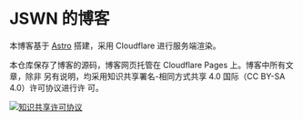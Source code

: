 # JSWN 的博客

本博客基于 [Astro](https://astro.build/) 搭建，采用 Cloudflare 进行服务端渲染。

本仓库保存了博客的源码，博客网页托管在 Cloudflare Pages 上。博客中所有文章，除非
另有说明，均采用知识共享署名-相同方式共享 4.0 国际（CC BY-SA 4.0）许可协议进行许
可。

[![知识共享许可协议][CC BY-SA 4.0]](http://creativecommons.org/licenses/by-sa/4.0/)

[CC BY-SA 4.0]: https://i.creativecommons.org/l/by-sa/4.0/88x31.png
